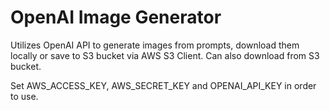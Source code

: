 # OpenAI Image Generator

Utilizes OpenAI API to generate images from prompts, download them locally or save to S3 bucket via AWS S3 Client. Can also download from S3 bucket. 

Set AWS_ACCESS_KEY, AWS_SECRET_KEY and OPENAI_API_KEY in order to use.
